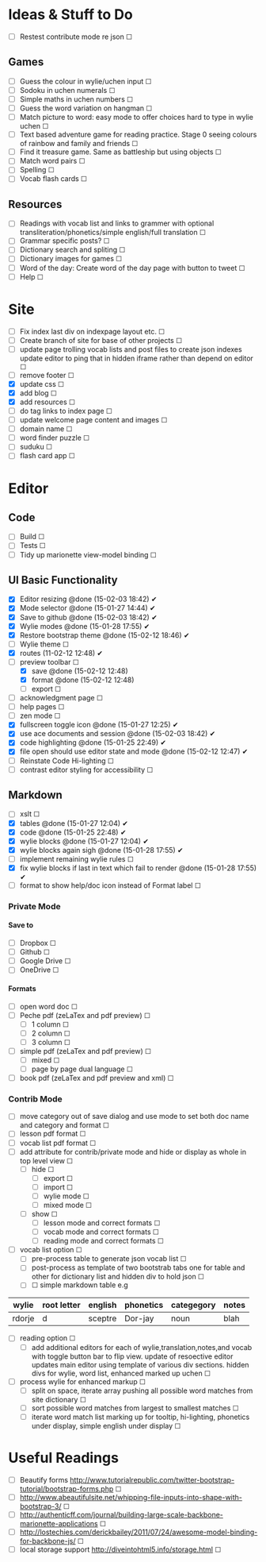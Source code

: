 # Ideas & Stuff to Do
- [ ] Restest contribute mode re json ☐

## Games
- [ ] Guess the colour in wylie/uchen input  ☐
- [ ] Sodoku in uchen numerals ☐
- [ ] Simple maths in uchen numbers ☐
- [ ] Guess the word variation on hangman ☐
- [ ] Match picture to word: easy mode to offer choices hard to type in wylie uchen ☐
- [ ] Text based adventure game for reading practice. Stage 0 seeing colours of rainbow and family and friends ☐
- [ ] Find it treasure game. Same as battleship but using objects ☐
- [ ] Match word pairs ☐
- [ ] Spelling ☐
- [ ] Vocab flash cards ☐

## Resources
- [ ] Readings with vocab list and links to grammer with optional transliteration/phonetics/simple english/full translation ☐
- [ ] Grammar specific posts? ☐
- [ ] Dictionary search and spliting ☐
- [ ] Dictionary images for games ☐
- [ ] Word of the day: Create word of the day page with button to tweet ☐
- [ ] Help ☐

# Site
- [ ] Fix index last div on indexpage layout etc. ☐
- [ ] Create branch of site for base of other projects ☐
- [ ] update page trolling vocab lists and post files to create json indexes update editor to ping that in hidden iframe rather than depend on editor ☐
- [ ] remove footer ☐ 
- [x] update css ☐ 
- [x] add blog ☐ 
- [x] add resources ☐ 
- [ ] do tag links to index page ☐ 
- [ ] update welcome page content and images ☐ 
- [ ] domain name ☐ 
- [ ] word finder puzzle ☐ 
- [ ] suduku ☐ 
- [ ] flash card app ☐ 

# Editor

## Code
- [ ] Build ☐ 
- [ ] Tests ☐ 
- [ ] Tidy up marionette view-model binding ☐ 

## UI Basic Functionality 
- [x] Editor resizing @done (15-02-03 18:42) ✔ 
- [x] Mode selector @done (15-01-27 14:44) ✔ 
- [x] Save to github @done (15-02-03 18:42) ✔ 
- [x] Wylie modes @done (15-01-28 17:55) ✔ 
- [x] Restore bootstrap theme @done (15-02-12 18:46) ✔ 
- [ ] Wylie theme ☐ 
- [x] routes (11-02-12 12:48) ✔ 
- [ ] preview toolbar ☐ 
    - [x] save @done (15-02-12 12:48)
    - [x] format @done (15-02-12 12:48)
    - [ ] export ☐
- [ ] acknowledgment page ☐ 
- [ ] help pages ☐ 
- [ ] zen mode ☐ 
- [x] fullscreen toggle icon @done (15-01-27 12:25) ✔ 
- [x] use ace documents and session @done (15-02-03 18:42) ✔ 
- [x] code highlighting @done (15-01-25 22:49) ✔ 
- [x] file open should use editor state and mode @done (15-02-12 12:47) ✔ 
- [ ] Reinstate Code Hi-lighting ☐ 
- [ ] contrast editor styling for accessibility ☐ 

## Markdown
- [ ] xslt ☐ 
- [x] tables @done (15-01-27 12:04) ✔ 
- [x] code @done (15-01-25 22:48) ✔ 
- [x] wylie blocks @done (15-01-27 12:04) ✔ 
- [x] wylie blocks again sigh @done (15-01-28 17:55) ✔ 
- [ ] implement remaining wylie rules ☐ 
- [x] fix wylie blocks if last in text which fail to render @done (15-01-28 17:55) ✔ 
- [ ] format to show help/doc icon instead of Format label ☐ 

### Private Mode

#### Save to
- [ ] Dropbox ☐ 
- [ ] Github ☐ 
- [ ] Google Drive ☐ 
- [ ] OneDrive ☐ 

#### Formats
- [ ] open word doc ☐ 
- [ ] Peche pdf (zeLaTex and pdf preview) ☐ 
    - [ ] 1 column ☐
    - [ ] 2 column ☐
    - [ ] 3 column ☐
- [ ] simple pdf (zeLaTex and pdf preview) ☐ 
    - [ ] mixed ☐ 
    - [ ] page by page dual language ☐ 
- [ ] book pdf (zeLaTex and pdf preview and xml) ☐ 

### Contrib Mode
- [ ] move category out of save dialog and use mode to set both doc name and category and format ☐ 
- [ ] lesson pdf format ☐ 
- [ ] vocab list pdf format ☐ 
- [ ] add attribute for contrib/private mode and hide or display as whole in top level view ☐ 
    - [ ] hide ☐
        - [ ] export ☐
        - [ ] import ☐
        - [ ] wylie mode ☐
        - [ ] mixed mode ☐
    - [ ] show ☐
        - [ ] lesson mode and correct formats ☐
        - [ ] vocab mode and correct formats ☐
        - [ ] reading mode and correct formats ☐
- [ ] vocab list option  ☐ 
    - [ ] pre-process table to generate json vocab list ☐
    - [ ] post-process as template of two bootstrab tabs one for table and other for dictionary list and hidden div to hold json ☐
    - [ ] ☐ simple markdown table e.g

|wylie |root letter|english|phonetics|categegory|notes|
|------|-----------|-------|---------|----------|-----|
|rdorje|d          |sceptre|Dor-jay   |noun      |blah |

    
- [ ] reading option ☐ 
    - [ ] add additional editors for each of wylie,translation,notes,and vocab with toggle button bar to flip view. update of resoective editor updates main editor using template of various div sections. hidden divs for wylie, word list, enhanced marked up uchen ☐
- [ ] process wylie for enhanced markup ☐ 
    - [ ] split on space, iterate array pushing all possible word matches from site dictionary ☐
    - [ ] sort possible word matches from largest to smallest matches ☐
    - [ ] iterate word match list marking up for tooltip, hi-lighting, phonetics under display, simple english under display ☐

# Useful Readings
- [ ] Beautify forms http://www.tutorialrepublic.com/twitter-bootstrap-tutorial/bootstrap-forms.php ☐ 
- [ ] http://www.abeautifulsite.net/whipping-file-inputs-into-shape-with-bootstrap-3/ ☐ 
- [ ] http://authenticff.com/journal/building-large-scale-backbone-marionette-applications ☐ 
- [ ] http://lostechies.com/derickbailey/2011/07/24/awesome-model-binding-for-backbone-js/ ☐ 
- [ ] local storage support http://diveintohtml5.info/storage.html ☐ 
